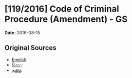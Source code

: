 # [119/2016] Code of Criminal Procedure (Amendment) - GS

**Date:** 2016-08-15

## Original Sources

- [English](https://documents.gov.lk/view/bills/2016/8/119-2016_E.pdf)
- [සිංහල](https://documents.gov.lk/view/bills/2016/8/119-2016_S.pdf)
- [தமிழ்](https://documents.gov.lk/view/bills/2016/8/119-2016_T.pdf)
